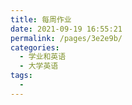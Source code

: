 ```yaml
---
title: 每周作业
date: 2021-09-19 16:55:21
permalink: /pages/3e2e9b/
categories:
  - 学业和英语
  - 大学英语
tags:
  - 
---
```

